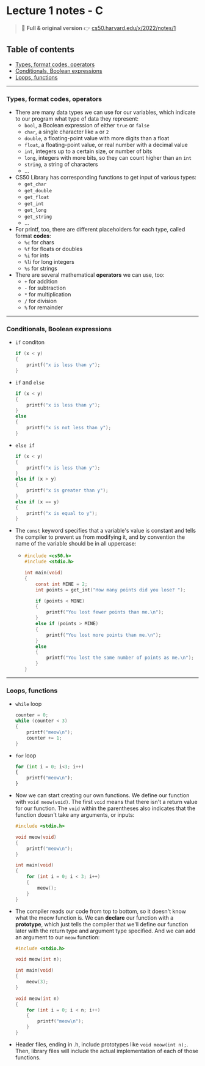 # Lecture 1 notes - C
> 📝 **Full & original version** 👉 [cs50.harvard.edu/x/2022/notes/1](https://cs50.harvard.edu/x/2022/notes/1/)
## Table of contents
- [Types, format codes, operators](#types-format-codes-operators)
- [Conditionals, Boolean expressions](#conditionals-boolean-expressions)
- [Loops, functions](#loops-functions)

---

### **Types, format codes, operators**

- There are many data types we can use for our variables, which indicate to our program what type of data they represent:
  - `bool`, a Boolean expression of either `true` or `false`
  - `char`, a single character like `a` or `2`
  - `double`, a floating-point value with more digits than a float
  - `float`, a floating-point value, or real number with a decimal value
  - `int`, integers up to a certain size, or number of bits
  - `long`, integers with more bits, so they can count higher than an `int`
  - `string`, a string of characters
  - …
- CS50 Library has corresponding functions to get input of various types:
  - `get_char`
  - `get_double`
  - `get_float`
  - `get_int`
  - `get_long`
  - `get_string`
  - …
- For printf, too, there are different placeholders for each type, called format **codes**:
  - `%c` for chars
  - `%f` for floats or doubles
  - `%i` for ints
  - `%l`i for long integers
  - `%s` for strings
- There are several mathematical **operators** we can use, too:
  - `+` for addition
  - `-` for subtraction
  - `*` for multiplication
  - `/` for division
  - `%` for remainder

---

### **Conditionals, Boolean expressions**
- `if` conditon
    ```c
    if (x < y)
    {
        printf("x is less than y");
    }
    ```

- `if` and `else`
    ```c
    if (x < y)
    {
        printf("x is less than y");
    }
    else
    {
        printf("x is not less than y");
    }
    ```

- `else if`
    ```c
    if (x < y)
    {
        printf("x is less than y");
    }
    else if (x > y)
    {
        printf("x is greater than y");
    }
    else if (x == y)
    {
        printf("x is equal to y");
    }
    ```

- The `const` keyword specifies that a variable's value is constant and tells the compiler to prevent us from modifying it, and by convention the name of the variable should be in all uppercase:
  - ```c
    #include <cs50.h>
    #include <stdio.h>

    int main(void)
    {
        const int MINE = 2;
        int points = get_int("How many points did you lose? ");

        if (points < MINE)
        {
            printf("You lost fewer points than me.\n");
        }
        else if (points > MINE)
        {
            printf("You lost more points than me.\n");
        }
        else
        {
            printf("You lost the same number of points as me.\n");
        }
    }
    ```

---

### **Loops, functions**
- `while` loop
    ```c
    counter = 0;
    while (counter < 3)
    {
        printf("meow\n");
        counter += 1;
    }
    ```

- `for` loop
    ```python
    for (int i = 0; i<3; i++)
    {
        printf("meow\n");
    }
    ```

- Now we can start creating our own functions. We define our function with `void meow(void)`. The first `void` means that there isn't a return value for our function. The `void` within the parentheses also indicates that the function doesn't take any arguments, or inputs:
    ```c
    #include <stdio.h>

    void meow(void)
    {
        printf("meow\n");
    }

    int main(void)
    {
        for (int i = 0; i < 3; i++)
        {
            meow();
        }
    }
    ```
- The compiler reads our code from top to bottom, so it doesn't know what the meow function is. We can **declare** our function with a **prototype**, which just tells the compiler that we'll define our function later with the return type and argument type specified. And we can add an argument to our `meow` function:
    ```c
    #include <stdio.h>

    void meow(int n);

    int main(void)
    {
        meow(3);
    }

    void meow(int n)
    {
        for (int i = 0; i < n; i++)
        {
            printf("meow\n");
        }
    }
    ```
- Header files, ending in .h, include prototypes like `void meow(int n);`. Then, library files will include the actual implementation of each of those functions.

